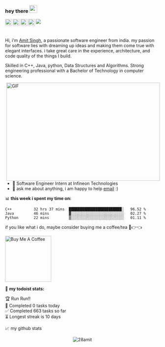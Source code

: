 ### hey there <img src="https://media.giphy.com/media/hvRJCLFzcasrR4ia7z/giphy.gif" width="25px">
<a href="https://discord.gg/8tk7S98r">
  <img align="left" alt="Amit's Discord" width="22px" src="https://raw.githubusercontent.com/peterthehan/peterthehan/master/assets/discord.svg" />
</a>
<a href="https://twitter.com/amitwithglasses">
  <img align="left" alt="Amit Singh | Twitter" width="22px" src="https://raw.githubusercontent.com/peterthehan/peterthehan/master/assets/twitter.svg" />
</a>
<a href="https://www.linkedin.com/in/28amitsingh/">
  <img align="left" alt="Amit's LinkedIN" width="22px" src="https://raw.githubusercontent.com/peterthehan/peterthehan/master/assets/linkedin.svg" />
</a>
<a href="https://open.spotify.com/user/dndi8ugizpmm8nlm2revt29vy">
  <img align="left" alt="Amit's Spotify" width="22px" src="https://raw.githubusercontent.com/peterthehan/peterthehan/master/assets/spotify.svg" />
</a>

![](https://visitor-badge.glitch.me/badge?page_id=28amit.28amit)

<br />

Hi, i'm [Amit Singh](https://abhishknads.me/), a passionate software engineer from india. my passion for software lies with dreaming up ideas and making them come true with elegant interfaces. i take great care in the experience, architecture, and code quality of the things I build.

Skilled in C++, Java, python, Data Structures and Algorithms. Strong engineering professional with a Bachelor of Technology in computer science.


  <img align="right" alt="GIF" src="" width="500" height="320" />
  
- 💼 Software Engineer Intern at Infineon Technologies
- 💬 ask me about anything, i am happy to help [email](mailto:amit28amical@gmail.com) :)


📊 **this week i spent my time on:**
<!--START_SECTION:waka-->
```text
C++          32 hrs 37 mins  ████████████████████████░   96.52 % 
Java         46 mins         ▓░░░░░░░░░░░░░░░░░░░░░░░░   02.27 % 
Python       22 mins         ▒░░░░░░░░░░░░░░░░░░░░░░░░   01.11 % 
```
<!--END_SECTION:waka-->

if you like what i do, maybe consider buying me a coffee/tea 🥺👉👈

<a href="https://www.buymeacoffee.com/28amit" target="_blank"><img src="https://cdn.buymeacoffee.com/buttons/v2/default-red.png" alt="Buy Me A Coffee" width="150" ></a>

🚧 **my todoist stats:**
<!-- TODO-IST:START -->
🏆  Run Run!!           
🌸  Completed 0 tasks today           
✅  Completed 663 tasks so far           
⏳  Longest streak is 10 days
<!-- TODO-IST:END -->


📈 my github stats

<p align="center"> <img src="https://github-readme-stats.vercel.app/api?username=28amit&show_icons=true&theme=gotham" alt="28amit" />

